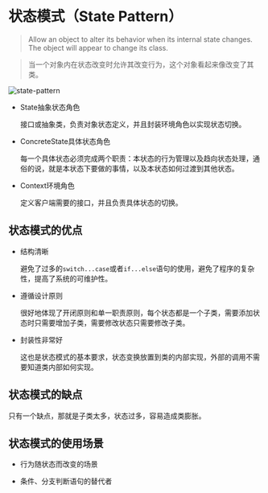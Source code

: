 # 状态模式（State Pattern）

> Allow an object to alter its behavior when its internal state changes. The object will appear to change its class.

> 当一个对象内在状态改变时允许其改变行为，这个对象看起来像改变了其类。

![state-pattern](state-pattern.svg)

* State抽象状态角色

    接口或抽象类，负责对象状态定义，并且封装环境角色以实现状态切换。

* ConcreteState具体状态角色

    每一个具体状态必须完成两个职责：本状态的行为管理以及趋向状态处理，通俗的说，就是本状态下要做的事情，以及本状态如何过渡到其他状态。

* Context环境角色

    定义客户端需要的接口，并且负责具体状态的切换。

## 状态模式的优点

* 结构清晰

    避免了过多的`switch...case`或者`if...else`语句的使用，避免了程序的复杂性，提高了系统的可维护性。

* 遵循设计原则

    很好地体现了开闭原则和单一职责原则，每个状态都是一个子类，需要添加状态时只需要增加子类，需要修改状态只需要修改子类。

* 封装性非常好

    这也是状态模式的基本要求，状态变换放置到类的内部实现，外部的调用不需要知道类内部如何实现。

## 状态模式的缺点

只有一个缺点，那就是子类太多，状态过多，容易造成类膨胀。

## 状态模式的使用场景

* 行为随状态而改变的场景

* 条件、分支判断语句的替代者
